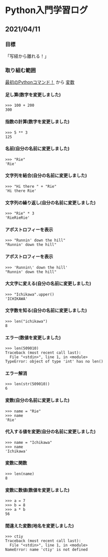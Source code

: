 # Python入門学習ログ
## 2021/04/11
### 目標
「写経から離れる！」

### 取り組む範囲
[最初のPythonコマンド！](https://tutorial.djangogirls.org/ja/python_introduction/#%E6%9C%80%E5%88%9D%E3%81%AEpython%E3%82%B3%E3%83%9E%E3%83%B3%E3%83%89%EF%BC%81)
から
[変数](https://tutorial.djangogirls.org/ja/python_introduction/#%E5%A4%89%E6%95%B0)

#### 足し算(数字を変更しました)

```
>>> 100 + 200
300
```

#### 指数の計算(数字を変更しました)

```
>>> 5 ** 3
125
```

#### 名前(自分の名前に変更しました)

```
>>> "Rie"
'Rie'
```

#### 文字列を結合(自分の名前に変更しました)

```
>>> "Hi there " + "Rie"
'Hi there Rie'
```

#### 文字列の繰り返し(自分の名前に変更しました)

```
>>> "Rie" * 3
'RieRieRie'
```

#### アポストロフィーを表示

```
>>> "Runnin' down the hill"
"Runnin' down the hill"
```

#### アポストロフィーを表示

```
>>> 'Runnin\' down the hill'
"Runnin' down the hill"
```

#### 大文字に変える(自分の名前に変更しました)

```
>>> "Ichikawa".upper()
'ICHIKAWA'
```

#### 文字数を知る(自分の名前に変更しました)

```
>>> len("ichikawa")
8
```

#### エラー(数値を変更しました)

```
>>> len(509010)
Traceback (most recent call last):
  File "<stdin>", line 1, in <module>
TypeError: object of type 'int' has no len()
```

#### エラー解消

```
>>> len(str(509010))
6
```

#### 変数(自分の名前に変更しました)

```
>>> name = "Rie"
>>> name
'Rie'
```

#### 代入する値を変更(自分の名前に変更しました)

```
>>> name = "Ichikawa"
>>> name
'Ichikawa'
```

#### 変数に関数

```
>>> len(name)
8
```

#### 変数に数値(数値を変更しました)

```
>>> a = 7
>>> b = 8
>>> a * b
56
```

#### 間違えた変数(地名を変更しました)

```
>>> ctiy
Traceback (most recent call last):
  File "<stdin>", line 1, in <module>
NameError: name 'ctiy' is not defined
```